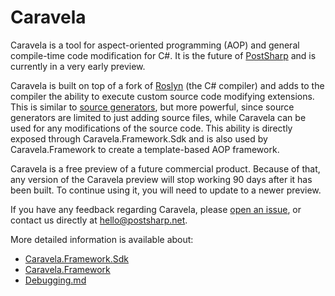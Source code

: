 # Caravela

Caravela is a tool for aspect-oriented programming (AOP) and general compile-time code modification for C#. It is the future of [PostSharp](https://postsharp.net) and is currently in a very early preview.

<!-- TODO: update the link to source generators once official documentation exists: https://github.com/dotnet/docs/issues/21712 -->
Caravela is built on top of a fork of [Roslyn](https://github.com/dotnet/roslyn) (the C# compiler) and adds to the compiler the ability to execute custom source code modifying extensions. This is similar to [source generators](https://devblogs.microsoft.com/dotnet/introducing-c-source-generators/), but more powerful, since source generators are limited to just adding source files, while Caravela can be used for any modifications of the source code. This ability is directly exposed through Caravela.Framework.Sdk and is also used by Caravela.Framework to create a template-based AOP framework.

Caravela is a free preview of a future commercial product. Because of that, any version of the Caravela preview will stop working 90 days after it has been built. To continue using it, you will need to update to a newer preview.

If you have any feedback regarding Caravela, please [open an issue](https://github.com/postsharp/Caravela/issues/new), or contact us directly at hello@postsharp.net.

More detailed information is available about:

* [Caravela.Framework.Sdk](Caravela.Framework.Sdk.md)
* [Caravela.Framework](Caravela.Framework.md)
* [Debugging.md](Debugging.md)